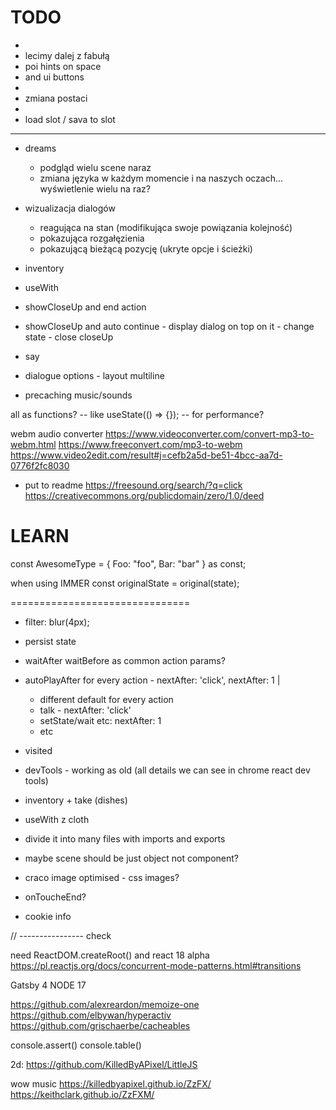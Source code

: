 # TODO

- 
- lecimy dalej z fabułą
- poi hints on space 
- and ui buttons
- 
- zmiana postaci
- 
- load slot / sava to slot



-----

- dreams
  - podgląd wielu scene naraz
  - zmiana języka w każdym momencie i na naszych oczach... wyświetlenie wielu na raz?

- wizualizacja dialogów
  - reagująca na stan (modifikująca swoje powiązania kolejność)
  - pokazująca rozgałęzienia
  - pokazującą bieżącą pozycję (ukryte opcje i ścieżki)
  
- inventory
- useWith

- showCloseUp and end action
- showCloseUp and auto continue - display dialog on top on it - change state - close closeUp

- say

- dialogue options - layout multiline

- precaching music/sounds

all as functions? -- like useState(() => {}); -- for performance?

webm audio converter
https://www.videoconverter.com/convert-mp3-to-webm.html
https://www.freeconvert.com/mp3-to-webm
https://www.video2edit.com/result#j=cefb2a5d-be51-4bcc-aa7d-0776f2fc8030

- put to readme
https://freesound.org/search/?q=click
https://creativecommons.org/publicdomain/zero/1.0/deed


LEARN
===============================

const AwesomeType = {
   Foo: "foo",
   Bar: "bar"
} as const;

when using IMMER
const originalState = original(state);

===============================


- filter: blur(4px);

- persist state
- waitAfter waitBefore as common action params?
- autoPlayAfter for every action - nextAfter: 'click', nextAfter: 1 |
   - different default for every action
   - talk - nextAfter: 'click'
   - setState/wait etc: nextAfter: 1
   - etc
- visited
- devTools - working as old (all details we can see in chrome react dev tools)
- inventory + take (dishes)
- useWith z cloth


- divide it into many files with imports and exports
- maybe scene should be just object not component?


- craco image optimised - css images?
- onToucheEnd?
- cookie info


// ---------------- check

need ReactDOM.createRoot() and react 18 alpha
https://pl.reactjs.org/docs/concurrent-mode-patterns.html#transitions

Gatsby 4
NODE 17

https://github.com/alexreardon/memoize-one
https://github.com/elbywan/hyperactiv
https://github.com/grischaerbe/cacheables

console.assert()
console.table()

2d:
https://github.com/KilledByAPixel/LittleJS

wow music
https://killedbyapixel.github.io/ZzFX/
https://keithclark.github.io/ZzFXM/

